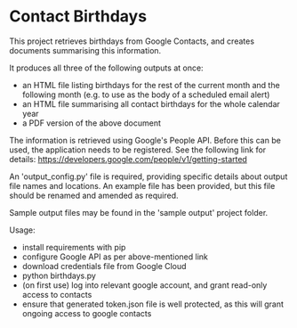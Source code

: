 Contact Birthdays
=================

This project retrieves birthdays from Google Contacts, and creates documents summarising this information.

It produces all three of the following outputs at once:

- an HTML file listing birthdays for the rest of the current month and the following month (e.g. to use as the body of a scheduled email alert)
- an HTML file summarising all contact birthdays for the whole calendar year
- a PDF version of the above document

The information is retrieved using Google's People API. Before this can be used, the application needs to be registered. See the following link for details: <https://developers.google.com/people/v1/getting-started>

An 'output_config.py' file is required, providing specific details about output file names and locations. An example file has been provided, but this file should be renamed and amended as required.

Sample output files may be found in the 'sample output' project folder.

Usage:

- install requirements with pip
- configure Google API as per above-mentioned link
- download credentials file from Google Cloud
- python birthdays.py
- (on first use) log into relevant google account, and grant read-only access to contacts
- ensure that generated token.json file is well protected, as this will grant ongoing access to google contacts
